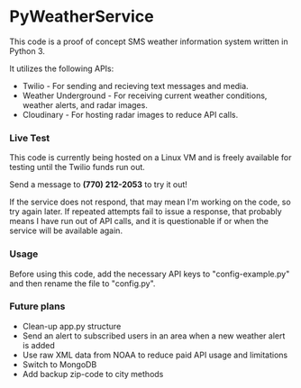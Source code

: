 # PyWeatherService

This code is a proof of concept SMS weather information system written in Python 3. 

It utilizes the following APIs:

* Twilio - For sending and recieving text messages and media.
* Weather Underground - For receiving current weather conditions, weather alerts, and radar images.
* Cloudinary - For hosting radar images to reduce API calls.


### Live Test

This code is currently being hosted on a Linux VM and is freely available for testing
until the Twilio funds run out.

Send a message to **(770) 212-2053** to try it out!

If the service does not respond, that may mean I'm working on the code, so try again later.
If repeated attempts fail to issue a response, that probably means I have run out of API calls,
and it is questionable if or when the service will be available again.


### Usage

Before using this code, add the necessary API keys to "config-example.py" and then rename the
file to "config.py".


### Future plans
* Clean-up app.py structure
* Send an alert to subscribed users in an area when a new weather alert is added
* Use raw XML data from NOAA to reduce paid API usage and limitations
* Switch to MongoDB
* Add backup zip-code to city methods